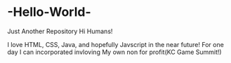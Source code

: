 # -Hello-World-
Just Another Repository
Hi Humans!

I love HTML, CSS, Java, and hopefully Javscript in the near future!
For one day I can incorporated invloving My own non for profit(KC Game Summit!)
